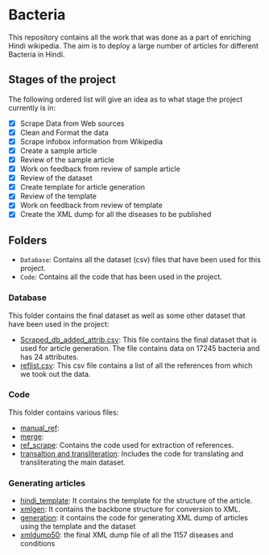 # Bacteria

This repository contains all the work that was done as a part of enriching Hindi wikipedia. The aim is to deploy a large number of articles for different Bacteria in Hindi.

## Stages of the project

The following ordered list will give an idea as to what stage the project currently is in:

- [x] Scrape Data from Web sources
- [x] Clean and Format the data
- [x] Scrape infobox information from Wikipedia
- [x] Create a sample article
- [x] Review of the sample article
- [x] Work on feedback from review of sample article
- [x] Review of the dataset
- [x] Create template for article generation
- [x] Review of the template
- [x] Work on feedback from review of template
- [x] Create the XML dump for all the diseases to be published

## Folders

- `Database`: Contains all the dataset (csv) files that have been used for this project.
- `Code`: Contains all the code that has been used in the project.

### Database

This folder contains the final dataset as well as some other dataset that have been used in the project:

- [Scraped_db_added_attrib.csv](https://github.com/indicwiki-iiit/Bacteria/blob/main/Database/Scraped_db_added_attrib.csv): This file contains the final dataset that is used for article generation. The file contains data on 17245 bacteria and has 24 attributes.
- [reflist.csv](https://github.com/indicwiki-iiit/Bacteria/blob/main/Database/reflist.csv): This csv file contains a list of all the references from which we took out the data.


### Code

This folder contains various files:

- [manual_ref](https://github.com/indicwiki-iiit/Bacteria/blob/main/Code/manual_ref.py):
- [merge](https://github.com/indicwiki-iiit/Bacteria/blob/main/Code/merge.py): 
- [ref_scrape](https://github.com/indicwiki-iiit/Bacteria/blob/main/Code/ref_scrape.py): Contains the code used for extraction of references.
- [transaltion and transliteration](https://github.com/indicwiki-iiit/Bacteria/blob/main/Code/tranlation%20and%20transliteration.py): Includes the code for translating and transliterating the main dataset.

### Generating articles

- [hindi_template](https://github.com/indicwiki-iiit/Bacteria/blob/main/hindi_template.txt): It contains the template for the structure of the article.
- [xmlgen](https://github.com/indicwiki-iiit/Bacteria/blob/main/xmlgen.py): It contains the backbone structure for conversion to XML.
- [generation](https://github.com/indicwiki-iiit/Bacteria/blob/main/generate.py): it contains the code for generating XML dump of articles using the template and the dataset
- [xmldump50](https://github.com/indicwiki-iiit/Bacteria/blob/main/xmldump50.xml): the final XML dump file of all the 1157 diseases and conditions



